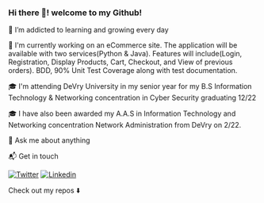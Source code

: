 ### Hi there 👋! welcome to my Github! 

🌱 I’m addicted to learning and growing every day

🔭 I'm currently working on an eCommerce site. The application will be available with two services(Python & Java). Features will include(Login, Registration, Display Products, Cart, Checkout, and View of previous orders). BDD, 90% Unit Test Coverage along with test documentation.

🎓 I'm attending DeVry University in my senior year for my B.S Information Technology & Networking concentration in Cyber Security graduating 12/22

🎓 I have also been awarded my A.A.S in Information Technology and Networking concentration Network Administration from DeVry on 2/22.

💬 Ask me about anything

📬 Get in touch 

[![Twitter](https://img.shields.io/badge/-Twitter-222222?style=flat-square&logo=twitter&logoColor=white&link=https://twitter.com/ez_rios)](https://twitter.com/ez_rios)
[![Linkedin](https://img.shields.io/badge/-LinkedIn-222222?style=flat-square&logo=Linkedin&logoColor=white&link=https://www.linkedin.com/in/ezenielrios/)](https://www.linkedin.com/in/ezenielrios/)


  

Check out my repos ⬇️

